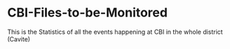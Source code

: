 # CBI-Files-to-be-Monitored
This is the Statistics of all the events happening at CBI in the whole district (Cavite)
